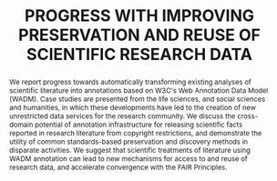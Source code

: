 ---
abstract: 'We report progress towards automatically transforming existing analyses
  of scientific literature into annotations based on W3C''s Web Annotation Data Model
  (WADM). Case studies are presented from the life sciences, and social sciences and
  humanities, in which these developments have led to the creation of new unrestricted
  data services for the research community. We discuss the cross- domain potential
  of annotation infrastructure for releasing scientific facts reported in research
  literature from copyright restrictions, and demonstrate the utility of common standards-based
  preservation and discovery methods in disparate activities. We suggest that scientific
  treatments of literature using WADM annotation can lead to new mechanisms for access
  to and reuse of research data, and accelerate convergence with the FAIR Principles.

  '
creators:
- Benichou, Laurence
- Ruch, Patrick
- Gonzalez Lopez, Jose Benito
- Agosti, Donat
- Herren, Madeleine
- Cornwell, Peter
date: null
document_url: https://services.phaidra.univie.ac.at/api/object/o:1424947/download
grand_parent: iPRES
institutions:
- Museum of Natural History, Paris
- CERN
- Data Futures
- Plazi
- Swiss Instiutute of Bioinformatics
- Institute for European Global History, Basel
keywords:
- research data preservation
- scientific literature
- copyright
- biodiversity
- taxonomy
- infectious disease
- global history
landing_page_url: https://phaidra.univie.ac.at/o:1424947
language: eng
layout: publication
license: CC BY 4.0 International
notes_url: null
parent: iPRES 2021
presentation_url: null
size: 2425249
source_name: iPRES
title: PROGRESS WITH IMPROVING PRESERVATION AND REUSE OF SCIENTIFIC RESEARCH DATA
type: paper
year: 2021
---